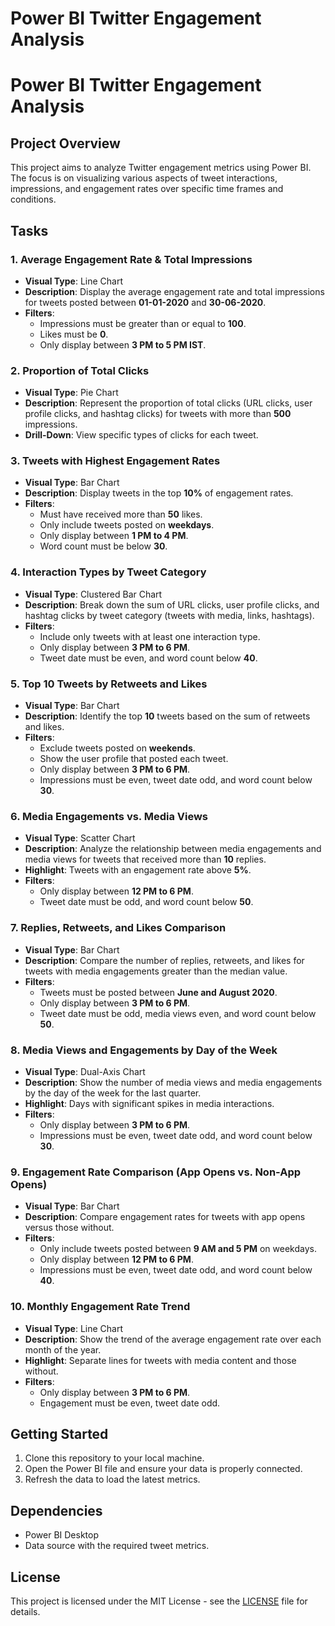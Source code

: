 # Power BI Twitter Engagement Analysis
# Power BI Twitter Engagement Analysis

## Project Overview
This project aims to analyze Twitter engagement metrics using Power BI. The focus is on visualizing various aspects of tweet interactions, impressions, and engagement rates over specific time frames and conditions.

## Tasks

### 1. Average Engagement Rate & Total Impressions
- **Visual Type**: Line Chart
- **Description**: Display the average engagement rate and total impressions for tweets posted between **01-01-2020** and **30-06-2020**.
- **Filters**:
  - Impressions must be greater than or equal to **100**.
  - Likes must be **0**.
  - Only display between **3 PM to 5 PM IST**.

### 2. Proportion of Total Clicks
- **Visual Type**: Pie Chart
- **Description**: Represent the proportion of total clicks (URL clicks, user profile clicks, and hashtag clicks) for tweets with more than **500** impressions.
- **Drill-Down**: View specific types of clicks for each tweet.

### 3. Tweets with Highest Engagement Rates
- **Visual Type**: Bar Chart
- **Description**: Display tweets in the top **10%** of engagement rates.
- **Filters**:
  - Must have received more than **50** likes.
  - Only include tweets posted on **weekdays**.
  - Only display between **1 PM to 4 PM**.
  - Word count must be below **30**.

### 4. Interaction Types by Tweet Category
- **Visual Type**: Clustered Bar Chart
- **Description**: Break down the sum of URL clicks, user profile clicks, and hashtag clicks by tweet category (tweets with media, links, hashtags).
- **Filters**:
  - Include only tweets with at least one interaction type.
  - Only display between **3 PM to 6 PM**.
  - Tweet date must be even, and word count below **40**.

### 5. Top 10 Tweets by Retweets and Likes
- **Visual Type**: Bar Chart
- **Description**: Identify the top **10** tweets based on the sum of retweets and likes.
- **Filters**:
  - Exclude tweets posted on **weekends**.
  - Show the user profile that posted each tweet.
  - Only display between **3 PM to 6 PM**.
  - Impressions must be even, tweet date odd, and word count below **30**.

### 6. Media Engagements vs. Media Views
- **Visual Type**: Scatter Chart
- **Description**: Analyze the relationship between media engagements and media views for tweets that received more than **10** replies.
- **Highlight**: Tweets with an engagement rate above **5%**.
- **Filters**:
  - Only display between **12 PM to 6 PM**.
  - Tweet date must be odd, and word count below **50**.

### 7. Replies, Retweets, and Likes Comparison
- **Visual Type**: Bar Chart
- **Description**: Compare the number of replies, retweets, and likes for tweets with media engagements greater than the median value.
- **Filters**:
  - Tweets must be posted between **June and August 2020**.
  - Only display between **3 PM to 6 PM**.
  - Tweet date must be odd, media views even, and word count below **50**.

### 8. Media Views and Engagements by Day of the Week
- **Visual Type**: Dual-Axis Chart
- **Description**: Show the number of media views and media engagements by the day of the week for the last quarter.
- **Highlight**: Days with significant spikes in media interactions.
- **Filters**:
  - Only display between **3 PM to 6 PM**.
  - Impressions must be even, tweet date odd, and word count below **30**.

### 9. Engagement Rate Comparison (App Opens vs. Non-App Opens)
- **Visual Type**: Bar Chart
- **Description**: Compare engagement rates for tweets with app opens versus those without.
- **Filters**:
  - Only include tweets posted between **9 AM and 5 PM** on weekdays.
  - Only display between **12 PM to 6 PM**.
  - Impressions must be even, tweet date odd, and word count below **40**.

### 10. Monthly Engagement Rate Trend
- **Visual Type**: Line Chart
- **Description**: Show the trend of the average engagement rate over each month of the year.
- **Highlight**: Separate lines for tweets with media content and those without.
- **Filters**:
  - Only display between **3 PM to 6 PM**.
  - Engagement must be even, tweet date odd.

## Getting Started
1. Clone this repository to your local machine.
2. Open the Power BI file and ensure your data is properly connected.
3. Refresh the data to load the latest metrics.

## Dependencies
- Power BI Desktop
- Data source with the required tweet metrics.

## License
This project is licensed under the MIT License - see the [LICENSE](LICENSE) file for details.
